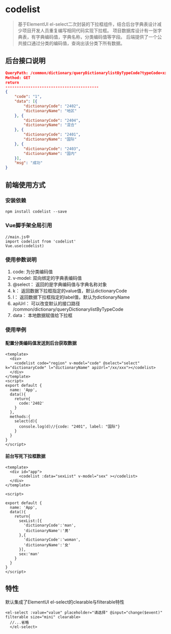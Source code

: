 # codelist
> 基于ElementUI el-select二次封装的下拉框组件，结合后台字典表设计减少项目开发人员重复编写相同代码实现下拉框。
> 项目数据库设计有一张字典表，有字典编码值，字典名称，分类编码值等字段。
> 后端提供了一个公共接口通过分类的编码值，查询出该分类下所有数据。

## 后台接口说明

```json
QueryPath: /common/dictionary/queryDictionarylistByTypeCode?typeCode=xxx
Method: GET
return
-----------------------------------------
{
	"code": "1",
	"data": [{
		"dictionaryCode": "2402",
		"dictionaryName": "地区"
	}, {
		"dictionaryCode": "2404",
		"dictionaryName": "混合"
	}, {
		"dictionaryCode": "2401",
		"dictionaryName": "国际"
	}, {
		"dictionaryCode": "2403",
		"dictionaryName": "国内"
	}],
	"msg": "成功"
}
```
## 前端使用方式
### 安装依赖
```
npm install codelist --save
```
### Vue脚手架全局引用
```
//main.js中
import codelist from 'codelist'
Vue.use(codelist)
```
### 使用参数说明
1. code: 为分类编码值
2. v-model: 双向绑定的字典表编码值
3. @select： 返回的是字典编码值与字典名称对象
4. k： 返回数据下拉框指定的value值，默认dictionaryCode
5. l： 返回数据下拉框指定的label值，默认为dictionaryName
6. apiUrl： 可以改变默认的接口路径 /common/dictionary/queryDictionarylistByTypeCode
7. data： 本地数据赋值给下拉框
### 使用举例
#### 配置分类编码值发送到后台获取数据
```vue
<template>
  <div>
    <codelist code="region" v-model="code" @select="select" k="dictionaryCode" l="dictionaryName" apiUrl="/xx/xxx"></codelist>
  </div>
</template>
<script>
export default {
  name: 'App',
  data(){
    return{
      code:'2402'
    }
  },
  methods:{
    select(d){
      console.log(d)//{code: "2401", label: "国际"}
    }
  }
}
</script>
```
#### 前台写死下拉框数据
```
<template>
  <div id="app">
      <codelist :data="sexList" v-model="sex" ></codelist>
  </div>
</template>

<script>

export default {
  name: 'App',
  data(){
    return{
      sexList:[{
        'dictionaryCode':'man',
        'dictionaryName':'男'
      },{
        'dictionaryCode':'woman',
        'dictionaryName':'女'
      }],
      sex:'man'
    }
  }
}
</script>

```
## 特性
默认集成了ElementUI el-select的clearable与filterable特性
```
<el-select :value="value" placeholder="请选择" @input="change($event)" filterable size="mini" clearable>
  //...省略
  </el-select>
```